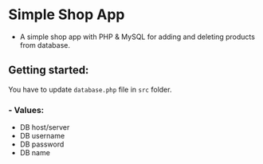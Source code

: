 # Simple Shop App
- A simple shop app with PHP & MySQL for adding and deleting products from database.

## Getting started:
You have to update `database.php` file in `src` folder.
### - Values:
- DB host/server
- DB username
- DB password
- DB name

